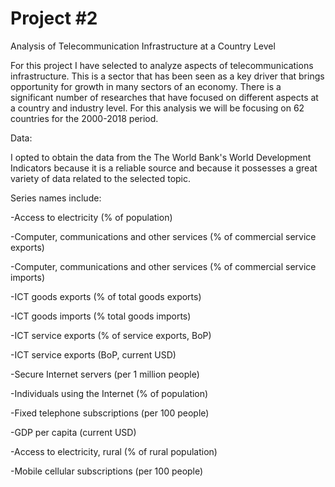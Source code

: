 # Project #2
Analysis of Telecommunication Infrastructure at a Country Level

For this project I have selected to analyze aspects of telecommunications infrastructure. This is a sector that has been seen as a key driver that brings opportunity for growth in many sectors of an economy. There is a significant number of researches that have focused on different aspects at a country and industry level. For this analysis we will be focusing on 62 countries for the 2000-2018 period.

Data:

I opted to obtain the data from the The World Bank's World Development Indicators because it is a reliable source and because it possesses a great variety of data related to the selected topic.

Series names include:

-Access to electricity (% of population)

-Computer, communications and other services (% of commercial service exports)

-Computer, communications and other services (% of commercial service imports)

-ICT goods exports (% of total goods exports)

-ICT goods imports (% total goods imports)

-ICT service exports (% of service exports, BoP)

-ICT service exports (BoP, current USD)

-Secure Internet servers (per 1 million people)

-Individuals using the Internet (% of population)

-Fixed telephone subscriptions (per 100 people)

-GDP per capita (current USD)

-Access to electricity, rural (% of rural population)

-Mobile cellular subscriptions (per 100 people)


